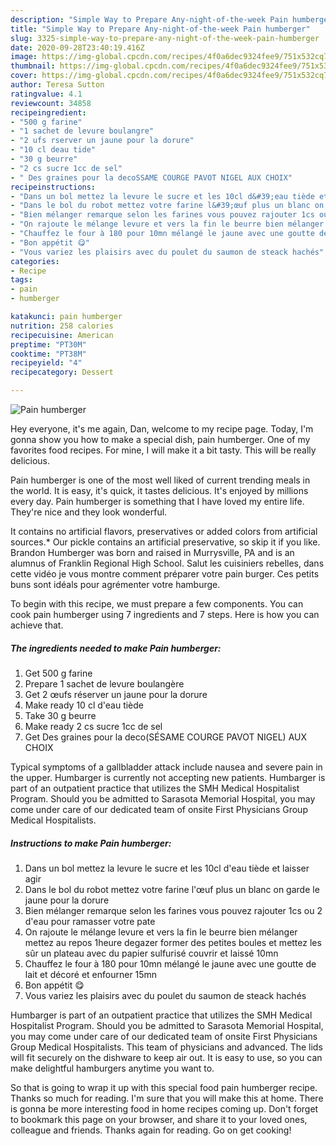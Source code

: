 ```yaml
---
description: "Simple Way to Prepare Any-night-of-the-week Pain humberger"
title: "Simple Way to Prepare Any-night-of-the-week Pain humberger"
slug: 3325-simple-way-to-prepare-any-night-of-the-week-pain-humberger
date: 2020-09-28T23:40:19.416Z
image: https://img-global.cpcdn.com/recipes/4f0a6dec9324fee9/751x532cq70/pain-humberger-photo-principale-de-la-recette.jpg
thumbnail: https://img-global.cpcdn.com/recipes/4f0a6dec9324fee9/751x532cq70/pain-humberger-photo-principale-de-la-recette.jpg
cover: https://img-global.cpcdn.com/recipes/4f0a6dec9324fee9/751x532cq70/pain-humberger-photo-principale-de-la-recette.jpg
author: Teresa Sutton
ratingvalue: 4.1
reviewcount: 34858
recipeingredient:
- "500 g farine"
- "1 sachet de levure boulangre"
- "2 ufs rserver un jaune pour la dorure"
- "10 cl deau tide"
- "30 g beurre"
- "2 cs sucre 1cc de sel"
- " Des graines pour la decoSSAME COURGE PAVOT NIGEL AUX CHOIX"
recipeinstructions:
- "Dans un bol mettez la levure le sucre et les 10cl d&#39;eau tiède et laisser agir"
- "Dans le bol du robot mettez votre farine l&#39;œuf plus un blanc on garde le jaune pour la dorure"
- "Bien mélanger remarque selon les farines vous pouvez rajouter 1cs ou 2 d&#39;eau pour ramasser votre pate"
- "On rajoute le mélange levure et vers la fin le beurre bien mélanger mettez au repos 1heure degazer former des petites boules et mettez les sûr un plateau avec du papier sulfurisé couvrir et laissé 10mn"
- "Chauffez le four à 180 pour 10mn mélangé le jaune avec une goutte de lait et décoré et enfourner 15mn"
- "Bon appétit 😋"
- "Vous variez les plaisirs avec du poulet du saumon de steack hachés"
categories:
- Recipe
tags:
- pain
- humberger

katakunci: pain humberger 
nutrition: 258 calories
recipecuisine: American
preptime: "PT30M"
cooktime: "PT38M"
recipeyield: "4"
recipecategory: Dessert

---
```



![Pain humberger](https://img-global.cpcdn.com/recipes/4f0a6dec9324fee9/751x532cq70/pain-humberger-photo-principale-de-la-recette.jpg)

Hey everyone, it's me again, Dan, welcome to my recipe page. Today, I'm gonna show you how to make a special dish, pain humberger. One of my favorites food recipes. For mine, I will make it a bit tasty. This will be really delicious.

Pain humberger is one of the most well liked of current trending meals in the world. It is easy, it's quick, it tastes delicious. It's enjoyed by millions every day. Pain humberger is something that I have loved my entire life. They're nice and they look wonderful.

It contains no artificial flavors, preservatives or added colors from artificial sources.* Our pickle contains an artificial preservative, so skip it if you like. Brandon Humberger was born and raised in Murrysville, PA and is an alumnus of Franklin Regional High School. Salut les cuisiniers rebelles, dans cette vidéo je vous montre comment préparer votre pain burger. Ces petits buns sont idéals pour agrémenter votre hamburge.


To begin with this recipe, we must prepare a few components. You can cook pain humberger using 7 ingredients and 7 steps. Here is how you can achieve that.

<!--inarticleads1-->

##### The ingredients needed to make Pain humberger:

1. Get 500 g farine
1. Prepare 1 sachet de levure boulangère
1. Get 2 œufs réserver un jaune pour la dorure
1. Make ready 10 cl d&#39;eau tiède
1. Take 30 g beurre
1. Make ready 2 cs sucre 1cc de sel
1. Get  Des graines pour la deco(SÉSAME COURGE PAVOT NIGEL) AUX CHOIX


Typical symptoms of a gallbladder attack include nausea and severe pain in the upper. Humbarger is currently not accepting new patients. Humbarger is part of an outpatient practice that utilizes the SMH Medical Hospitalist Program. Should you be admitted to Sarasota Memorial Hospital, you may come under care of our dedicated team of onsite First Physicians Group Medical Hospitalists. 

<!--inarticleads2-->

##### Instructions to make Pain humberger:

1. Dans un bol mettez la levure le sucre et les 10cl d&#39;eau tiède et laisser agir
1. Dans le bol du robot mettez votre farine l&#39;œuf plus un blanc on garde le jaune pour la dorure
1. Bien mélanger remarque selon les farines vous pouvez rajouter 1cs ou 2 d&#39;eau pour ramasser votre pate
1. On rajoute le mélange levure et vers la fin le beurre bien mélanger mettez au repos 1heure degazer former des petites boules et mettez les sûr un plateau avec du papier sulfurisé couvrir et laissé 10mn
1. Chauffez le four à 180 pour 10mn mélangé le jaune avec une goutte de lait et décoré et enfourner 15mn
1. Bon appétit 😋
1. Vous variez les plaisirs avec du poulet du saumon de steack hachés


Humbarger is part of an outpatient practice that utilizes the SMH Medical Hospitalist Program. Should you be admitted to Sarasota Memorial Hospital, you may come under care of our dedicated team of onsite First Physicians Group Medical Hospitalists. This team of physicians and advanced. The lids will fit securely on the dishware to keep air out. It is easy to use, so you can make delightful hamburgers anytime you want to. 

So that is going to wrap it up with this special food pain humberger recipe. Thanks so much for reading. I'm sure that you will make this at home. There is gonna be more interesting food in home recipes coming up. Don't forget to bookmark this page on your browser, and share it to your loved ones, colleague and friends. Thanks again for reading. Go on get cooking!
